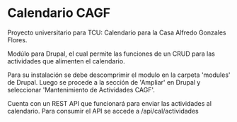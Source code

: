 # Calendario CAGF
Proyecto universitario para TCU: Calendario para la Casa Alfredo Gonzales Flores.

Modúlo para Drupal, el cual permite las funciones de un CRUD para las actividades que alimenten el calendario.

Para su instalación se debe descomprimir el modulo en la carpeta 'modules' de Drupal.
Luego se procede a la sección de 'Ampliar' en Drupal y seleccionar 'Mantenimiento de Actividades CAGF'.

Cuenta con un REST API que funcionará para enviar las actividades al calendario.
Para consumir el API se accede a /api/cal/actividades